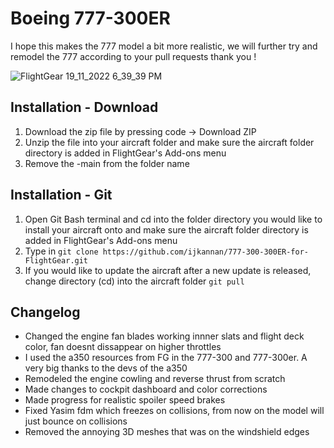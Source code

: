 # Boeing 777-300ER

I hope this makes the 777 model a bit more realistic, we will further try and remodel the 777 according to your pull requests
thank you !

![FlightGear 19_11_2022 6_39_39 PM](https://user-images.githubusercontent.com/103198166/202856375-cf2881bf-3f4f-44bd-97fe-305dd6e8081e.png)

## Installation - Download

1. Download the zip file by pressing code -> Download ZIP
2. Unzip the file into your aircraft folder and make sure the aircraft folder directory is added in FlightGear's Add-ons menu
3. Remove the -main from the folder name

## Installation - Git

1. Open Git Bash terminal and cd into the folder directory you would like to install your aircraft onto and make sure the aircraft folder directory is added in FlightGear's Add-ons menu
2. Type in `git clone https://github.com/ijkannan/777-300-300ER-for-FlightGear.git`
3. If you would like to update the aircraft after a new update is released, change directory (cd) into the aircraft folder `git pull`

## Changelog

- Changed the engine fan blades working innner slats and flight deck color, fan doesnt dissappear on higher throttles
- I used the a350 resources from FG  in the 777-300 and 777-300er. A very big thanks to the devs of the a350
- Remodeled the engine cowling and reverse thrust from scratch
- Made changes to cockpit dashboard and color corrections
- Made progress for realistic spoiler speed brakes
- Fixed Yasim fdm which freezes on collisions, from now on the model will just bounce on collisions
- Removed the annoying 3D meshes that was on the windshield edges
